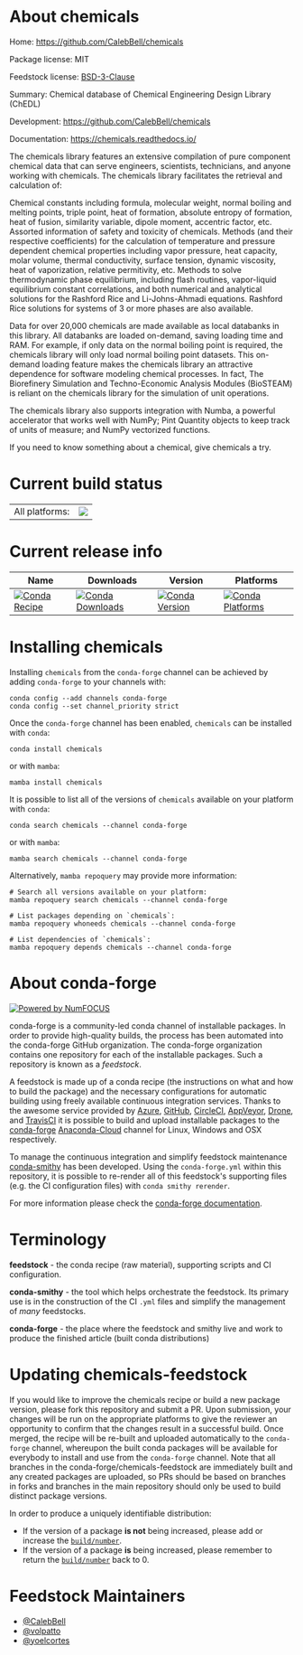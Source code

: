 About chemicals
===============

Home: https://github.com/CalebBell/chemicals

Package license: MIT

Feedstock license: [BSD-3-Clause](https://github.com/conda-forge/chemicals-feedstock/blob/main/LICENSE.txt)

Summary: Chemical database of Chemical Engineering Design Library (ChEDL)

Development: https://github.com/CalebBell/chemicals

Documentation: https://chemicals.readthedocs.io/

The chemicals library features an extensive compilation of pure component chemical data that can serve engineers, scientists, technicians, and anyone working with chemicals. The chemicals library facilitates the retrieval and calculation of:

Chemical constants including formula, molecular weight, normal boiling and melting points, triple point, heat of formation, absolute entropy of formation, heat of fusion, similarity variable, dipole moment, accentric factor, etc.
Assorted information of safety and toxicity of chemicals.
Methods (and their respective coefficients) for the calculation of temperature and pressure dependent chemical properties including vapor pressure, heat capacity, molar volume, thermal conductivity, surface tension, dynamic viscosity, heat of vaporization, relative permitivity, etc.
Methods to solve thermodynamic phase equilibrium, including flash routines, vapor-liquid equilibrium constant correlations, and both numerical and analytical solutions for the Rashford Rice and Li-Johns-Ahmadi equations. Rashford Rice solutions for systems of 3 or more phases are also available.

Data for over 20,000 chemicals are made available as local databanks in this library. All databanks are loaded on-demand, saving loading time and RAM. For example, if only data on the normal boiling point is required, the chemicals library will only load normal boiling point datasets. This on-demand loading feature makes the chemicals library an attractive dependence for software modeling chemical processes. In fact, The Biorefinery Simulation and Techno-Economic Analysis Modules (BioSTEAM) is reliant on the chemicals library for the simulation of unit operations.

The chemicals library also supports integration with Numba, a powerful accelerator that works well with NumPy; Pint Quantity objects to keep track of units of measure; and NumPy vectorized functions.

If you need to know something about a chemical, give chemicals a try.


Current build status
====================


<table><tr><td>All platforms:</td>
    <td>
      <a href="https://dev.azure.com/conda-forge/feedstock-builds/_build/latest?definitionId=10992&branchName=main">
        <img src="https://dev.azure.com/conda-forge/feedstock-builds/_apis/build/status/chemicals-feedstock?branchName=main">
      </a>
    </td>
  </tr>
</table>

Current release info
====================

| Name | Downloads | Version | Platforms |
| --- | --- | --- | --- |
| [![Conda Recipe](https://img.shields.io/badge/recipe-chemicals-green.svg)](https://anaconda.org/conda-forge/chemicals) | [![Conda Downloads](https://img.shields.io/conda/dn/conda-forge/chemicals.svg)](https://anaconda.org/conda-forge/chemicals) | [![Conda Version](https://img.shields.io/conda/vn/conda-forge/chemicals.svg)](https://anaconda.org/conda-forge/chemicals) | [![Conda Platforms](https://img.shields.io/conda/pn/conda-forge/chemicals.svg)](https://anaconda.org/conda-forge/chemicals) |

Installing chemicals
====================

Installing `chemicals` from the `conda-forge` channel can be achieved by adding `conda-forge` to your channels with:

```
conda config --add channels conda-forge
conda config --set channel_priority strict
```

Once the `conda-forge` channel has been enabled, `chemicals` can be installed with `conda`:

```
conda install chemicals
```

or with `mamba`:

```
mamba install chemicals
```

It is possible to list all of the versions of `chemicals` available on your platform with `conda`:

```
conda search chemicals --channel conda-forge
```

or with `mamba`:

```
mamba search chemicals --channel conda-forge
```

Alternatively, `mamba repoquery` may provide more information:

```
# Search all versions available on your platform:
mamba repoquery search chemicals --channel conda-forge

# List packages depending on `chemicals`:
mamba repoquery whoneeds chemicals --channel conda-forge

# List dependencies of `chemicals`:
mamba repoquery depends chemicals --channel conda-forge
```


About conda-forge
=================

[![Powered by
NumFOCUS](https://img.shields.io/badge/powered%20by-NumFOCUS-orange.svg?style=flat&colorA=E1523D&colorB=007D8A)](https://numfocus.org)

conda-forge is a community-led conda channel of installable packages.
In order to provide high-quality builds, the process has been automated into the
conda-forge GitHub organization. The conda-forge organization contains one repository
for each of the installable packages. Such a repository is known as a *feedstock*.

A feedstock is made up of a conda recipe (the instructions on what and how to build
the package) and the necessary configurations for automatic building using freely
available continuous integration services. Thanks to the awesome service provided by
[Azure](https://azure.microsoft.com/en-us/services/devops/), [GitHub](https://github.com/),
[CircleCI](https://circleci.com/), [AppVeyor](https://www.appveyor.com/),
[Drone](https://cloud.drone.io/welcome), and [TravisCI](https://travis-ci.com/)
it is possible to build and upload installable packages to the
[conda-forge](https://anaconda.org/conda-forge) [Anaconda-Cloud](https://anaconda.org/)
channel for Linux, Windows and OSX respectively.

To manage the continuous integration and simplify feedstock maintenance
[conda-smithy](https://github.com/conda-forge/conda-smithy) has been developed.
Using the ``conda-forge.yml`` within this repository, it is possible to re-render all of
this feedstock's supporting files (e.g. the CI configuration files) with ``conda smithy rerender``.

For more information please check the [conda-forge documentation](https://conda-forge.org/docs/).

Terminology
===========

**feedstock** - the conda recipe (raw material), supporting scripts and CI configuration.

**conda-smithy** - the tool which helps orchestrate the feedstock.
                   Its primary use is in the construction of the CI ``.yml`` files
                   and simplify the management of *many* feedstocks.

**conda-forge** - the place where the feedstock and smithy live and work to
                  produce the finished article (built conda distributions)


Updating chemicals-feedstock
============================

If you would like to improve the chemicals recipe or build a new
package version, please fork this repository and submit a PR. Upon submission,
your changes will be run on the appropriate platforms to give the reviewer an
opportunity to confirm that the changes result in a successful build. Once
merged, the recipe will be re-built and uploaded automatically to the
`conda-forge` channel, whereupon the built conda packages will be available for
everybody to install and use from the `conda-forge` channel.
Note that all branches in the conda-forge/chemicals-feedstock are
immediately built and any created packages are uploaded, so PRs should be based
on branches in forks and branches in the main repository should only be used to
build distinct package versions.

In order to produce a uniquely identifiable distribution:
 * If the version of a package **is not** being increased, please add or increase
   the [``build/number``](https://docs.conda.io/projects/conda-build/en/latest/resources/define-metadata.html#build-number-and-string).
 * If the version of a package **is** being increased, please remember to return
   the [``build/number``](https://docs.conda.io/projects/conda-build/en/latest/resources/define-metadata.html#build-number-and-string)
   back to 0.

Feedstock Maintainers
=====================

* [@CalebBell](https://github.com/CalebBell/)
* [@volpatto](https://github.com/volpatto/)
* [@yoelcortes](https://github.com/yoelcortes/)

